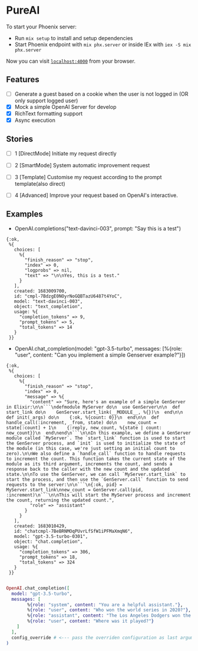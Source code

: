 # PureAI

To start your Phoenix server:

  * Run `mix setup` to install and setup dependencies
  * Start Phoenix endpoint with `mix phx.server` or inside IEx with `iex -S mix phx.server`

Now you can visit [`localhost:4000`](http://localhost:4000) from your browser.

## Features

  - [ ] Generate a guest based on a cookie when the user is not logged in (OR only support logged user)
  - [x] Mock a simple OpenAI Server for develop
  - [x] RichText formatting support
  - [x] Async execution

## Stories

  - [ ] 1 [DirectMode] Initiate my request directly
  - [ ] 2 [SmartMode] System automatic improvement request
  - [ ] 3 [Template] Customise my request according to the prompt template(also direct)
  - [ ] 4 [Advanced] Improve your request based on OpenAI's interactive.


## Examples

* OpenAI.completions("text-davinci-003", prompt: "Say this is a test")

```shell
{:ok,
 %{
   choices: [
     %{
       "finish_reason" => "stop",
       "index" => 0,
       "logprobs" => nil,
       "text" => "\n\nYes, this is a test."
     }
   ],
   created: 1683009700,
   id: "cmpl-7BdzgE0NOyrNoGQBTazU6487t4YoC",
   model: "text-davinci-003",
   object: "text_completion",
   usage: %{
     "completion_tokens" => 9,
     "prompt_tokens" => 5,
     "total_tokens" => 14
   }
 }}
```

* OpenAI.chat_completion(model: "gpt-3.5-turbo", messages: [%{role: "user", content: "Can you implement a simple Genserver example?"}])

```shell
{:ok,
 %{
   choices: [
     %{
       "finish_reason" => "stop",
       "index" => 0,
       "message" => %{
         "content" => "Sure, here's an example of a simple GenServer in Elixir:\n\n```\ndefmodule MyServer do\n  use GenServer\n\n  def start_link do\n    GenServer.start_link(__MODULE__, %{})\n  end\n\n  def init(_args) do\n    {:ok, %{count: 0}}\n  end\n\n  def handle_call(:increment, _from, state) do\n    new_count = state[:count] + 1\n    {:reply, new_count, %{state | count: new_count}}\n  end\nend\n```\n\nIn this example, we define a GenServer module called `MyServer`. The `start_link` function is used to start the GenServer process, and `init` is used to initialize the state of the module (in this case, we're just setting an initial count to zero).\n\nWe also define a `handle_call` function to handle requests to increment the count. This function takes the current state of the module as its third argument, increments the count, and sends a response back to the caller with the new count and the updated state.\n\nTo use the GenServer, we can call `MyServer.start_link` to start the process, and then use the `GenServer.call` function to send requests to the server:\n\n```\n{:ok, pid} = MyServer.start_link\nnew_count = GenServer.call(pid, :increment)\n```\n\nThis will start the MyServer process and increment the count, returning the updated count.",
         "role" => "assistant"
       }
     }
   ],
   created: 1683010429,
   id: "chatcmpl-7BeBRNMOqPUvrLfSfW1iPFMaXmqN6",
   model: "gpt-3.5-turbo-0301",
   object: "chat.completion",
   usage: %{
     "completion_tokens" => 306,
     "prompt_tokens" => 18,
     "total_tokens" => 324
   }
 }}
```

```elixir

OpenAI.chat_completion([
  model: "gpt-3.5-turbo",
  messages: [
        %{role: "system", content: "You are a helpful assistant."},
        %{role: "user", content: "Who won the world series in 2020?"},
        %{role: "assistant", content: "The Los Angeles Dodgers won the World Series in 2020."},
        %{role: "user", content: "Where was it played?"}
    ]
  ],
  config_override # <--- pass the overriden configuration as last argument of the function
)

```